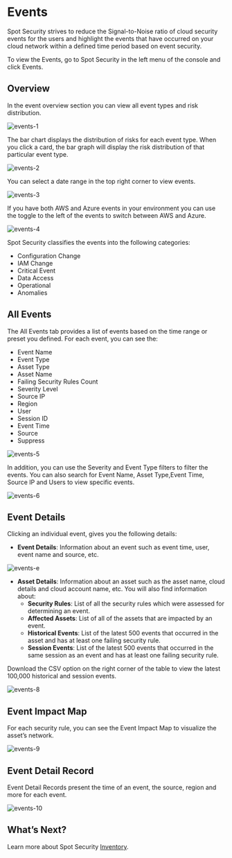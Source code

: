 <meta name="robots" content="noindex">

# Events

Spot Security strives to reduce the Signal-to-Noise ratio of cloud security events for the users and highlight the events that have occurred on your cloud network within a defined time period based on event security.   

To view the Events, go to Spot Security in the left menu of the console and click Events. 

## Overview

In the event overview section you can view all event types and risk distribution. 

![events-1](https://github.com/spotinst/help/assets/106514736/da7c4e4c-41a6-40e9-8f03-06766c6d985b)

The bar chart displays the distribution of risks for each event type. When you click a card, the bar graph will display the risk distribution of that particular event type. 

![events-2](https://github.com/spotinst/help/assets/106514736/58bf97c6-aa58-4d1f-953f-8e18037ec518)

You can select a date range in the top right corner to view events.  

![events-3](https://github.com/spotinst/help/assets/106514736/687d1bac-8e72-4d9d-9051-ca20fb03f856) 

If you have both AWS and Azure events in your environment you can use the toggle to the left of the events to switch between AWS and Azure. 

![events-4](https://github.com/spotinst/help/assets/106514736/24f18ce5-2fa4-43e6-a1f8-c01276c89dd6)

Spot Security classifies the events into the following categories: 

* Configuration Change  
* IAM Change 
* Critical Event 
* Data Access 
* Operational 
* Anomalies  

## All Events 

The All Events tab provides a list of events based on the time range or preset you defined. For each event, you can see the:  

* Event Name 
* Event Type 
* Asset Type 
* Asset Name 
* Failing Security Rules Count 
* Severity Level 
* Source IP 
* Region 
* User 
* Session ID 
* Event Time 
* Source 
* Suppress 

![events-5](https://github.com/spotinst/help/assets/106514736/5679b2e3-dc49-4325-b6e0-85f786e16ed6)

In addition, you can use the Severity and Event Type filters to filter the events. You can also search for Event Name, Asset Type,Event Time, Source IP and Users to view specific events. 

![events-6](https://github.com/spotinst/help/assets/106514736/6f345926-5e07-4ffe-90e8-fb13bcf61a5e)

## Event Details 

Clicking an individual event, gives you the following details: 

* **Event Details**: Information about an event such as event time, user, event name and source, etc. 

![events-e](https://github.com/spotinst/help/assets/106514736/b9ad17d0-c23f-421b-9790-cbc7ee2d4fe6)

* **Asset Details**: Information about an asset such as the asset name, cloud details and cloud account name, etc. You will also find information about: 
    * **Security Rules**: List of all the security rules which were assessed for determining an event. 
    * **Affected Assets**: List of all of the assets that are impacted by an event. 
    * **Historical Events**: List of the latest 500 events that occurred in the asset and has at least one failing security rule. 
    * **Session Events**: List of the latest 500 events that occurred in the same session as an event and has at least one failing security rule. 

Download the CSV option on the right corner of the table to view the latest 	100,000 historical and session events. 

![events-8](https://github.com/spotinst/help/assets/106514736/338d56b6-56f0-44e6-953a-d8495549c7cf)

## Event Impact Map  

For each security rule, you can see the Event Impact Map to visualize the asset’s network.   

![events-9](https://github.com/spotinst/help/assets/106514736/5f9ea3bb-0def-4490-9c64-2b5831db12f0)

## Event Detail Record 

Event Detail Records present the time of an event, the source, region and more for each event. 

![events-10](https://github.com/spotinst/help/assets/106514736/85e5db8b-47a1-4464-8e52-b11218be0781)

## What’s Next?
Learn more about Spot Security [Inventory](spot-security/features/inventory).
